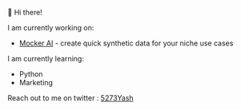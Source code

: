 👋 Hi there!

I am currently working on:
- [Mocker AI]([https://www.betterside.fun/](https://mocker-ai-one.vercel.app/)) - create quick synthetic data for your niche use cases

I am currently learning:
- Python
- Marketing

Reach out to me on twitter : [5273Yash](https://x.com/5273Yash)
